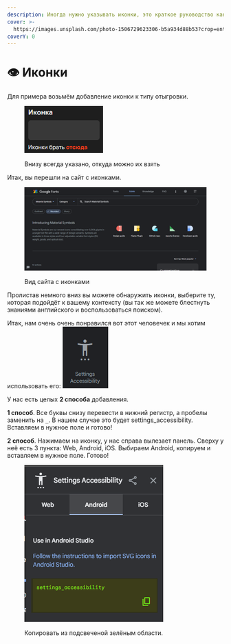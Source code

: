 ```yaml
---
description: Иногда нужно указывать иконки, это краткое руководство как их брать.
cover: >-
  https://images.unsplash.com/photo-1506729623306-b5a934d88b53?crop=entropy&cs=srgb&fm=jpg&ixid=M3wxOTcwMjR8MHwxfHNlYXJjaHw4fHxpY29ufGVufDB8fHx8MTY4ODgxNzM4MHww&ixlib=rb-4.0.3&q=85
coverY: 0
---
```


# 👁 Иконки

Для примера возьмём добавление иконки к типу отыгровки.

<figure><img src="../.gitbook/assets/image (1).png" alt=""><figcaption><p>Внизу всегда указано, откуда можно их взять</p></figcaption></figure>

Итак, вы перешли на сайт с иконками.

<figure><img src="../.gitbook/assets/image (3).png" alt=""><figcaption><p>Вид сайта с иконками</p></figcaption></figure>

Пролистав немного вниз вы можете обнаружить иконки, выберите ту, которая подойдёт к вашему контексту (вы так же можете блестнуть знаниями английского и воспользоваться поиском).

Итак, нам очень очень понравился вот этот человечек и мы хотим использовать его: <img src="../.gitbook/assets/image.png" alt="" data-size="original">

У нас есть целых **2 способа** добавления.

**1 способ**. Все буквы снизу перевести в нижний регистр, а пробелы заменить на `_`. В нашем случае это будет settings\_accessibility. Вставляем в нужное поле и готово!

**2 способ**. Нажимаем на иконку, у нас справа вылезает панель. Сверху у неё есть 3 пункта: Web, Android, iOS. Выбираем Android, копируем и вставляем в нужное поле. Готово!

<figure><img src="../.gitbook/assets/image (2).png" alt=""><figcaption><p>Копировать из подсвеченой зелёным области.</p></figcaption></figure>

